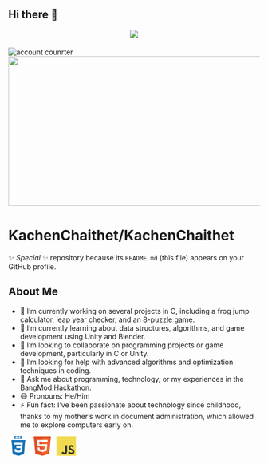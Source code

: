 ## Hi there 👋
<div id="header" align="center">
  <img src="https://media.giphy.com/media/M9gbBd9nbDrOTu1Mqx/giphy.gif" width="100"/>
</div>
 <br>
  <div><img src="https://komarev.com/ghpvc/?username=KachenChaithet&style=flat-square&color=blue" alt="account counrter"/></div>
</div>

<div align="center">
  <img src="https://media.giphy.com/media/dWesBcTLavkZuG35MI/giphy.gif" width="600" height="300"/>
</div>


# KachenChaithet/KachenChaithet

✨ _Special_ ✨ repository because its `README.md` (this file) appears on your GitHub profile.

## About Me

- 🔭 I’m currently working on several projects in C, including a frog jump calculator, leap year checker, and an 8-puzzle game.
- 🌱 I’m currently learning about data structures, algorithms, and game development using Unity and Blender.
- 👯 I’m looking to collaborate on programming projects or game development, particularly in C or Unity.
- 🤔 I’m looking for help with advanced algorithms and optimization techniques in coding.
- 💬 Ask me about programming, technology, or my experiences in the BangMod Hackathon.
- 😄 Pronouns: He/Him
- ⚡ Fun fact: I’ve been passionate about technology since childhood, thanks to my mother’s work in document administration, which allowed me to explore computers early on.

<div>
  <img src="https://github.com/devicons/devicon/blob/master/icons/css3/css3-plain-wordmark.svg"  title="CSS3" alt="CSS" width="40" height="40"/>&nbsp;
  <img src="https://github.com/devicons/devicon/blob/master/icons/html5/html5-original.svg" title="HTML5" alt="HTML" width="40" height="40"/>&nbsp;
  <img src="https://github.com/devicons/devicon/blob/master/icons/javascript/javascript-original.svg" title="JavaScript" alt="JavaScript" width="40" height="40"/>&nbsp;
</div>

